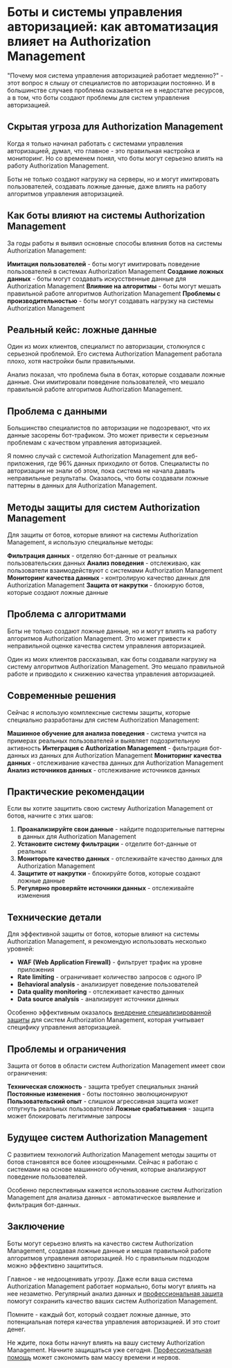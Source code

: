 ﻿# Боты и системы управления авторизацией: как автоматизация влияет на Authorization Management

"Почему моя система управления авторизацией работает медленно?" - этот вопрос я слышу от специалистов по авторизации постоянно. И в большинстве случаев проблема оказывается не в недостатке ресурсов, а в том, что боты создают проблемы для систем управления авторизацией.

## Скрытая угроза для Authorization Management

Когда я только начинал работать с системами управления авторизацией, думал, что главное - это правильная настройка и мониторинг. Но со временем понял, что боты могут серьезно влиять на работу Authorization Management.

Боты не только создают нагрузку на серверы, но и могут имитировать пользователей, создавать ложные данные, даже влиять на работу алгоритмов управления авторизацией.

## Как боты влияют на системы Authorization Management

За годы работы я выявил основные способы влияния ботов на системы Authorization Management:

**Имитация пользователей** - боты могут имитировать поведение пользователей в системах Authorization Management
**Создание ложных данных** - боты могут создавать искусственные данные для Authorization Management
**Влияние на алгоритмы** - боты могут мешать правильной работе алгоритмов Authorization Management
**Проблемы с производительностью** - боты могут создавать нагрузку на системы Authorization Management

## Реальный кейс: ложные данные

Один из моих клиентов, специалист по авторизации, столкнулся с серьезной проблемой. Его система Authorization Management работала плохо, хотя настройки были правильными.

Анализ показал, что проблема была в ботах, которые создавали ложные данные. Они имитировали поведение пользователей, что мешало правильной работе алгоритмов Authorization Management.

## Проблема с данными

Большинство специалистов по авторизации не подозревают, что их данные засорены бот-трафиком. Это может привести к серьезным проблемам с качеством управления авторизацией.

Я помню случай с системой Authorization Management для веб-приложения, где 96% данных приходило от ботов. Специалисты по авторизации не знали об этом, пока система не начала давать неправильные результаты. Оказалось, что боты создавали ложные паттерны в данных для Authorization Management.

## Методы защиты для систем Authorization Management

Для защиты от ботов, которые влияют на системы Authorization Management, я использую специальные методы:

**Фильтрация данных** - отделяю бот-данные от реальных пользовательских данных
**Анализ поведения** - отслеживаю, как пользователи взаимодействуют с системами Authorization Management
**Мониторинг качества данных** - контролирую качество данных для Authorization Management
**Защита от накрутки** - блокирую ботов, которые создают ложные данные

## Проблема с алгоритмами

Боты не только создают ложные данные, но и могут влиять на работу алгоритмов Authorization Management. Это может привести к неправильной оценке качества систем управления авторизацией.

Один из моих клиентов рассказывал, как боты создавали нагрузку на систему алгоритмов Authorization Management. Это мешало правильной работе и приводило к снижению качества управления авторизацией.

## Современные решения

Сейчас я использую комплексные системы защиты, которые специально разработаны для систем Authorization Management:

**Машинное обучение для анализа поведения** - система учится на примерах реальных пользователей и выявляет подозрительную активность
**Интеграция с Authorization Management** - фильтрация бот-данных из данных для Authorization Management
**Мониторинг качества данных** - отслеживание качества данных для Authorization Management
**Анализ источников данных** - отслеживание источников данных

## Практические рекомендации

Если вы хотите защитить свою систему Authorization Management от ботов, начните с этих шагов:

1. **Проанализируйте свои данные** - найдите подозрительные паттерны в данных для Authorization Management
2. **Установите систему фильтрации** - отделите бот-данные от реальных
3. **Мониторьте качество данных** - отслеживайте качество данных для Authorization Management
4. **Защитите от накрутки** - блокируйте ботов, которые создают ложные данные
5. **Регулярно проверяйте источники данных** - отслеживайте изменения

## Технические детали

Для эффективной защиты от ботов, которые влияют на системы Authorization Management, я рекомендую использовать несколько уровней:

- **WAF (Web Application Firewall)** - фильтрует трафик на уровне приложения
- **Rate limiting** - ограничивает количество запросов с одного IP
- **Behavioral analysis** - анализирует поведение пользователей
- **Data quality monitoring** - отслеживает качество данных
- **Data source analysis** - анализирует источники данных

Особенно эффективным оказалось [внедрение специализированной защиты](https://progaem.com/ustanovka-antibota-usluga-po-zashhite-ot-botov-vashih-sajtov-na-razlichnyh-cms-sistemah.html) для систем Authorization Management, которая учитывает специфику управления авторизацией.

## Проблемы и ограничения

Защита от ботов в области систем Authorization Management имеет свои ограничения:

**Техническая сложность** - защита требует специальных знаний
**Постоянные изменения** - боты постоянно эволюционируют
**Пользовательский опыт** - слишком агрессивная защита может отпугнуть реальных пользователей
**Ложные срабатывания** - защита может блокировать легитимные запросы

## Будущее систем Authorization Management

С развитием технологий Authorization Management методы защиты от ботов становятся все более изощренными. Сейчас я работаю с системами на основе машинного обучения, которые анализируют поведение пользователей.

Особенно перспективным кажется использование систем Authorization Management для анализа данных - автоматическое выявление и фильтрация бот-данных.

## Заключение

Боты могут серьезно влиять на качество систем Authorization Management, создавая ложные данные и мешая правильной работе алгоритмов управления авторизацией. Но с правильным подходом можно эффективно защититься.

Главное - не недооценивать угрозу. Даже если ваша система Authorization Management работает нормально, боты могут влиять на нее незаметно. Регулярный анализ данных и [профессиональная защита](https://progaem.com/ustanovka-antibota-usluga-po-zashhite-ot-botov-vashih-sajtov-na-razlichnyh-cms-sistemah.html) помогут сохранить качество ваших систем Authorization Management.

Помните - каждый бот, который создает ложные данные, это потенциальная потеря качества управления авторизацией. И это стоит денег.

Не ждите, пока боты начнут влиять на вашу систему Authorization Management. Начните защищаться уже сегодня. [Профессиональная помощь](https://progaem.com/ustanovka-antibota-usluga-po-zashhite-ot-botov-vashih-sajtov-na-razlichnyh-cms-sistemah.html) может сэкономить вам массу времени и нервов.
